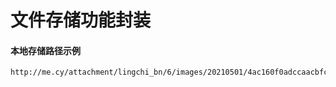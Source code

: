 文件存储功能封装
===============

#### 本地存储路径示例

~~~
http://me.cy/attachment/lingchi_bn/6/images/20210501/4ac160f0adccaacbfc2883bf234ca761.jpg
~~~